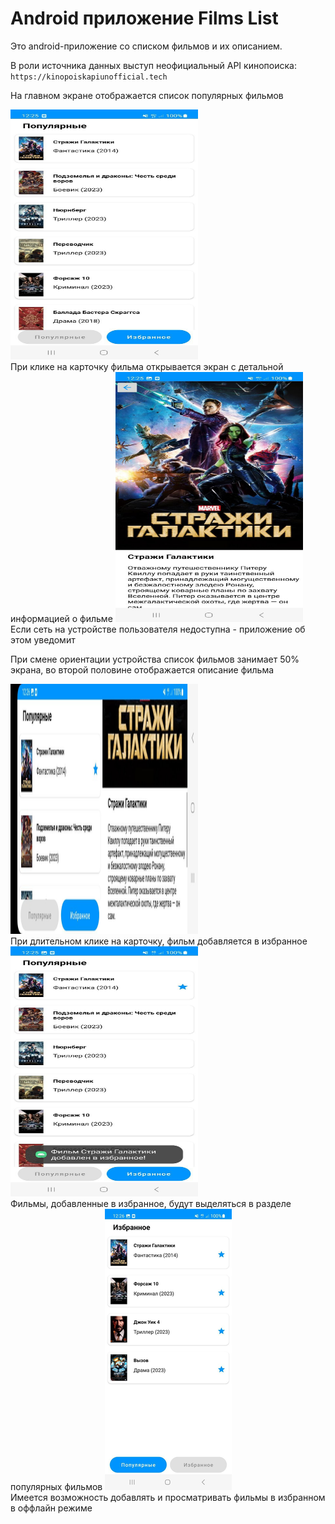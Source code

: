 # Android приложение Films List
Это android-приложение со списком фильмов и их описанием.

В роли источника данных выступ неофициальный API кинопоиска: `https://kinopoiskapiunofficial.tech`

На главном экране отображается список популярных фильмов

<img src="https://raw.githubusercontent.com/7CreAtoR7/FilmsListApplication/master/images/popular_screen.png" width="300" height="400">
<br />
При клике на карточку фильма открывается экран с детальной информацией о фильме

<img src="https://raw.githubusercontent.com/7CreAtoR7/FilmsListApplication/readme/images/detail_film.png" width="300" height="400">
<br />
Если сеть на устройстве пользователя недоступна - приложение об этом уведомит

При смене ориентации устройства список фильмов занимает 50% экрана, во второй половине отображается описание фильма

<img src="https://raw.githubusercontent.com/7CreAtoR7/FilmsListApplication/readme/images/landscape_detail.png" width="300" height="400">
<br />
При длительном клике на карточку, фильм добавляется в избранное

<img src="https://raw.githubusercontent.com/7CreAtoR7/FilmsListApplication/readme/images/liked_film.png" width="300" height="400">
<br />
Фильмы, добавленные в избранное, будут выделяться в разделе популярных фильмов

<img src="https://raw.githubusercontent.com/7CreAtoR7/FilmsListApplication/readme/images/favourite_films.png">
<br />
Имеется возможность добавлять и просматривать фильмы в избранном в оффлайн режиме
